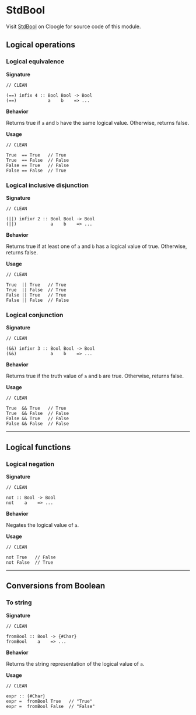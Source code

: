 # StdBool

Visit [StdBool](https://cloogle.org/src/#base-stdenv/StdBool;icl;line=1) on Cloogle for source code of this module.

## Logical operations

### Logical equivalence

**Signature**

```clean
// CLEAN

(==) infix 4 :: Bool Bool -> Bool
(==)            a    b    => ...
```

**Behavior**

Returns true if `a` and `b` have the same logical value.
Otherwise, returns false.

**Usage**

```clean
// CLEAN

True  == True   // True
True  == False  // False
False == True   // False
False == False  // True
```

### Logical inclusive disjunction

**Signature**

```clean
// CLEAN

(||) infixr 2 :: Bool Bool -> Bool
(||)             a    b    => ...
```

**Behavior**

Returns true if at least one of `a` and `b` has a logical value of true. 
Otherwise, returns false.

**Usage**

```clean
// CLEAN

True  || True   // True
True  || False  // True
False || True   // True
False || False  // False
```

### Logical conjunction

**Signature**

```clean
// CLEAN

(&&) infixr 3 :: Bool Bool -> Bool
(&&)             a    b    => ...
```

**Behavior**

Returns true if the truth value of `a` and `b` are true.
Otherwise, returns false.

**Usage**

```clean
// CLEAN

True  && True   // True
True  && False  // False
False && True   // False
False && False  // False
```

---

## Logical functions

### Logical negation

**Signature**

```clean
// CLEAN

not :: Bool -> Bool
not    a    => ...
```

**Behavior**

Negates the logical value of `a`.

**Usage**

```clean
// CLEAN

not True   // False
not False  // True
```

---

## Conversions from Boolean

### To string

**Signature**

```clean
// CLEAN

fromBool :: Bool -> {#Char}
fromBool    a    => ...
```

**Behavior**

Returns the string representation of the logical value of `a`.

**Usage**

```clean
// CLEAN

expr :: {#Char}
expr =  fromBool True   // "True"
expr =  fromBool False  // "False"
```
